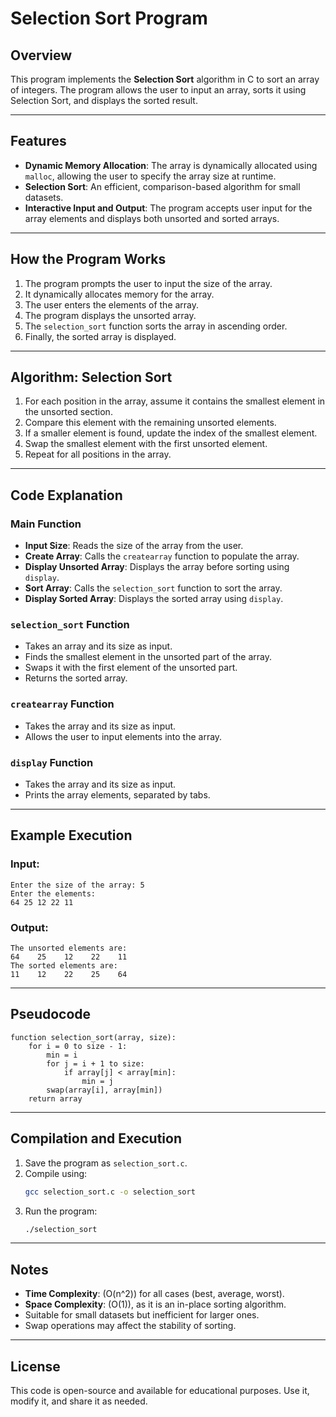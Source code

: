 # Selection Sort Program

## Overview

This program implements the **Selection Sort** algorithm in C to sort an array of integers. The program allows the user to input an array, sorts it using Selection Sort, and displays the sorted result.

---

## Features

- **Dynamic Memory Allocation**: The array is dynamically allocated using `malloc`, allowing the user to specify the array size at runtime.
- **Selection Sort**: An efficient, comparison-based algorithm for small datasets.
- **Interactive Input and Output**: The program accepts user input for the array elements and displays both unsorted and sorted arrays.

---

## How the Program Works

1. The program prompts the user to input the size of the array.
2. It dynamically allocates memory for the array.
3. The user enters the elements of the array.
4. The program displays the unsorted array.
5. The `selection_sort` function sorts the array in ascending order.
6. Finally, the sorted array is displayed.

---

## Algorithm: Selection Sort

1. For each position in the array, assume it contains the smallest element in the unsorted section.
2. Compare this element with the remaining unsorted elements.
3. If a smaller element is found, update the index of the smallest element.
4. Swap the smallest element with the first unsorted element.
5. Repeat for all positions in the array.

---

## Code Explanation

### Main Function
- **Input Size**: Reads the size of the array from the user.
- **Create Array**: Calls the `createarray` function to populate the array.
- **Display Unsorted Array**: Displays the array before sorting using `display`.
- **Sort Array**: Calls the `selection_sort` function to sort the array.
- **Display Sorted Array**: Displays the sorted array using `display`.

### `selection_sort` Function
- Takes an array and its size as input.
- Finds the smallest element in the unsorted part of the array.
- Swaps it with the first element of the unsorted part.
- Returns the sorted array.

### `createarray` Function
- Takes the array and its size as input.
- Allows the user to input elements into the array.

### `display` Function
- Takes the array and its size as input.
- Prints the array elements, separated by tabs.

---

## Example Execution

### Input:
```plaintext
Enter the size of the array: 5
Enter the elements:
64 25 12 22 11
```

### Output:
```plaintext
The unsorted elements are:
64    25    12    22    11
The sorted elements are:
11    12    22    25    64
```

---

## Pseudocode

```plaintext
function selection_sort(array, size):
    for i = 0 to size - 1:
        min = i
        for j = i + 1 to size:
            if array[j] < array[min]:
                min = j
        swap(array[i], array[min])
    return array
```

---

## Compilation and Execution

1. Save the program as `selection_sort.c`.
2. Compile using:
   ```bash
   gcc selection_sort.c -o selection_sort
   ```
3. Run the program:
   ```bash
   ./selection_sort
   ```

---

## Notes
- **Time Complexity**: \(O(n^2)\) for all cases (best, average, worst).
- **Space Complexity**: \(O(1)\), as it is an in-place sorting algorithm.
- Suitable for small datasets but inefficient for larger ones.
- Swap operations may affect the stability of sorting.

---

## License

This code is open-source and available for educational purposes. Use it, modify it, and share it as needed.